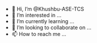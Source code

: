 - 👋 Hi, I’m @Khushbu-ASE-TCS
- 👀 I’m interested in ...
- 🌱 I’m currently learning ...
- 💞️ I’m looking to collaborate on ...
- 📫 How to reach me ...

<!---
Khushbu-ASE-TCS/Khushbu-ASE-TCS is a ✨ special ✨ repository because its `README.md` (this file) appears on your GitHub profile.
You can click the Preview link to take a look at your changes.
--->
